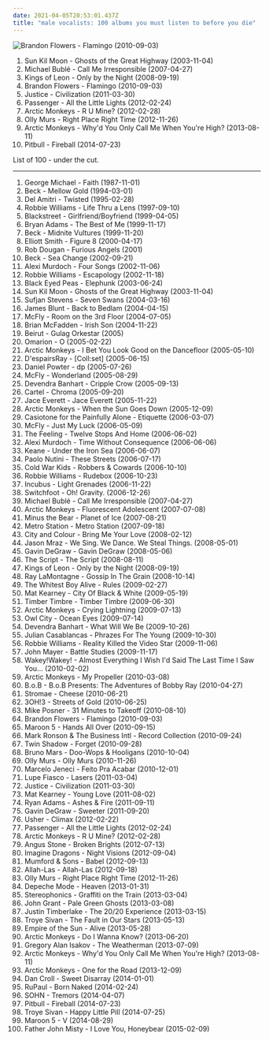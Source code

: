 ```yaml
---
date: 2021-04-05T20:53:01.437Z
title: "male vocalists: 100 albums you must listen to before you die"
---
```

![Brandon Flowers - Flamingo (2010-09-03)](http://coverartarchive.org/release/a8dff6a9-9a3f-41aa-b2f4-7055eabd7079/4965615269-500.jpg "Brandon Flowers - Flamingo (2010-09-03)")
<ol class="albums">
<li data-cover="http://coverartarchive.org/release/d4c15b9a-7a22-4ac9-9800-393de8a794d7/22598735186-500.jpg" data-tags="folk" role="button">Sun Kil Moon - Ghosts of the Great Highway (2003-11-04)</li>
<li data-cover="http://coverartarchive.org/release/e7a8590c-db03-3c39-a509-bd91a1e104d7/4889361026-500.jpg" data-tags="jazz, swing" role="button">Michael Bublé - Call Me Irresponsible (2007-04-27)</li>
<li data-cover="http://coverartarchive.org/release/76461aea-eed9-3391-88e4-3c78ea2a94e3/6247643874-500.jpg" data-tags="rock, alternative rock" role="button">Kings of Leon - Only by the Night (2008-09-19)</li>
<li data-cover="http://coverartarchive.org/release/a8dff6a9-9a3f-41aa-b2f4-7055eabd7079/4965615269-500.jpg" data-tags="indie, male vocalists" role="button">Brandon Flowers - Flamingo (2010-09-03)</li>
<li data-cover="https://img.discogs.com/Nn2SvudGK6LMvAJfFhJYLnoTk4s=/fit-in/502x515/filters:strip_icc():format(jpeg):mode_rgb():quality(90)/discogs-images/R-3203264-1320333760.jpeg.jpg" data-tags="electronic, alternative, energetic, avant garde, male vocalists, 10s" role="button">Justice - Civilization (2011-03-30)</li>
<li data-cover="http://coverartarchive.org/release/00d751af-6c26-46e2-aa64-e48d9af4e0a1/2299991985-500.jpg" data-tags="singer songwriter, passenger, easy listening-d, folk, my gang 12" role="button">Passenger - All the Little Lights (2012-02-24)</li>
<li data-cover="http://coverartarchive.org/release/0e46aa43-75b9-4792-9424-d091afa5f93b/6032835251-500.jpg" data-tags="indie, rock, alternative, alternative rock, pop rock, male vocalists, domino, hapi, empe" role="button">Arctic Monkeys - R U Mine? (2012-02-28)</li>
<li data-cover="http://coverartarchive.org/release/b88cc724-d67c-47a1-bf7c-720e992c6b92/9371359026-500.jpg" data-tags="2012" role="button">Olly Murs - Right Place Right Time (2012-11-26)</li>
<li data-cover="http://coverartarchive.org/release/613b3baf-852b-4424-9d50-770d9df2240f/22041304668-500.jpg" data-tags="rock, alternative, alternative rock, pop rock, male vocalists, domino" role="button">Arctic Monkeys - Why'd You Only Call Me When You're High? (2013-08-11)</li>
<li data-cover="http://coverartarchive.org/release/eaaf6a56-ee73-4227-812e-933eb0ec13a9/8574962668-500.jpg" data-tags="male vocalists" role="button">Pitbull - Fireball (2014-07-23)</li>
</ol>
List of 100 - under the cut.
<!-- more -->

_________________

<ol class="albums">
<li data-cover="http://coverartarchive.org/release/8ba206bb-edc3-432b-a0f0-67176130c000/15519026811-500.jpg" data-tags="80s, pop" role="button">
George Michael - Faith (1987-11-01)
</li>
<li data-cover="http://coverartarchive.org/release/99ec95cd-5500-4afd-b6bd-85568bd94141/10544229358-500.jpg" data-tags="alternative, 90s" role="button">
Beck - Mellow Gold (1994-03-01)
</li>
<li data-cover="http://coverartarchive.org/release/b8828dbd-f2b2-30ed-ac2d-152341b10913/17553404705-500.jpg" data-tags="chillout, rock, alternative, folk, folk-rock, acoustic, romantic, guitar, male vocalists, twisted, meaningful, golden oldies, judely favourites, folky and acoustic stuff, casette, buenos" role="button">
Del Amitri - Twisted (1995-02-28)
</li>
<li data-cover="https://img.discogs.com/-Nn0tbiUsmGjpTl2pzqUkziOcOM=/fit-in/600x601/filters:strip_icc():format(jpeg):mode_rgb():quality(90)/discogs-images/R-1785747-1561453320-9296.jpeg.jpg" data-tags="pop, rock, britpop, british" role="button">
Robbie Williams - Life Thru a Lens (1997-09-10)
</li>
<li data-cover="https://via.placeholder.com/450" data-tags="male vocalists, new jack swing, faves, rap and hip hop, blackstreet, new songs" role="button">
Blackstreet - Girlfriend/Boyfriend (1999-04-05)
</li>
<li data-cover="https://img.discogs.com/oJDs1q4MjOES-q6E9Tg3Rc1vm7I=/fit-in/500x436/filters:strip_icc():format(jpeg):mode_rgb():quality(90)/discogs-images/R-4950448-1380362760-3376.jpeg.jpg" data-tags="rock" role="button">
Bryan Adams - The Best of Me (1999-11-17)
</li>
<li data-cover="https://img.discogs.com/NBCvY5cCvelAfmxcLXs258JUzvM=/fit-in/600x519/filters:strip_icc():format(jpeg):mode_rgb():quality(90)/discogs-images/R-7137188-1497941590-2757.jpeg.jpg" data-tags="alternative, funk, 90s" role="button">
Beck - Midnite Vultures (1999-11-20)
</li>
<li data-cover="http://coverartarchive.org/release/8bc521b4-57af-4b4c-88a1-ad214c9c6516/9560550155-500.jpg" data-tags="singer-songwriter, indie" role="button">
Elliott Smith - Figure 8 (2000-04-17)
</li>
<li data-cover="https://img.discogs.com/isniMsRL2XRq3oPsM1fVA2xo7Vk=/fit-in/600x601/filters:strip_icc():format(jpeg):mode_rgb():quality(90)/discogs-images/R-65770-1454768663-3762.jpeg.jpg" data-tags="electronic, trip-hop" role="button">
Rob Dougan - Furious Angels (2001)
</li>
<li data-cover="http://coverartarchive.org/release/09dc8894-bb52-4edd-a31b-e74e30753a44/7066111416-500.jpg" data-tags="singer-songwriter, acoustic, beck" role="button">
Beck - Sea Change (2002-09-21)
</li>
<li data-cover="http://coverartarchive.org/release/5c2e6103-520e-4459-b2d3-d74e86b608ae/17932879162-500.jpg" data-tags="indie, folk" role="button">
Alexi Murdoch - Four Songs (2002-11-06)
</li>
<li data-cover="http://coverartarchive.org/release/4af3d5df-674c-3d37-903c-b9ced24d5c3a/21168360245-500.jpg" data-tags="pop, robbie williams" role="button">
Robbie Williams - Escapology (2002-11-18)
</li>
<li data-cover="http://coverartarchive.org/release/5d5ee308-2a69-4f81-8f59-8036bce6a595/6853145556-500.jpg" data-tags="black eyed peas, hip-hop" role="button">
Black Eyed Peas - Elephunk (2003-06-24)
</li>
<li data-cover="http://coverartarchive.org/release/d4c15b9a-7a22-4ac9-9800-393de8a794d7/22598735186-500.jpg" data-tags="folk" role="button">
Sun Kil Moon - Ghosts of the Great Highway (2003-11-04)
</li>
<li data-cover="https://img.discogs.com/dnQuZ3dF8FvX7A38s1MAHJcP1OU=/fit-in/600x600/filters:strip_icc():format(jpeg):mode_rgb():quality(90)/discogs-images/R-1004351-1341462296-8300.jpeg.jpg" data-tags="indie, folk" role="button">
Sufjan Stevens - Seven Swans (2004-03-16)
</li>
<li data-cover="http://coverartarchive.org/release/f4cde382-f2c4-40e2-944a-8a01a97990be/5656611590-500.jpg" data-tags="james blunt, pop" role="button">
James Blunt - Back to Bedlam (2004-04-15)
</li>
<li data-cover="https://via.placeholder.com/450" data-tags="pop, pop rock, male vocalists" role="button">
McFly - Room on the 3rd Floor (2004-07-05)
</li>
<li data-cover="http://coverartarchive.org/release/aac73402-efd7-440b-be44-43183aa48f0d/28019403744-500.jpg" data-tags="pop" role="button">
Brian McFadden - Irish Son (2004-11-22)
</li>
<li data-cover="https://img.discogs.com/5rfwQzSQz1olDnMk_Bd8qnDKWU0=/fit-in/600x600/filters:strip_icc():format(jpeg):mode_rgb():quality(90)/discogs-images/R-696056-1167340049.jpeg.jpg" data-tags="folk, indie" role="button">
Beirut - Gulag Orkestar (2005)
</li>
<li data-cover="http://coverartarchive.org/release/b516f21b-ea72-4c56-b10f-92c76b7f84e5/19827025699-500.jpg" data-tags="omarion" role="button">
Omarion - O (2005-02-22)
</li>
<li data-cover="http://coverartarchive.org/release/7abad537-2974-3d4f-9b62-e5e5f03cd1a1/7544348813-500.jpg" data-tags="indie, rock, british, indie rock" role="button">
Arctic Monkeys - I Bet You Look Good on the Dancefloor (2005-05-10)
</li>
<li data-cover="https://img.discogs.com/Dx5rsoFOygBx8nPxKW8Sq5ev6N0=/fit-in/392x400/filters:strip_icc():format(jpeg):mode_rgb():quality(90)/discogs-images/R-1777368-1242662992.jpeg.jpg" data-tags="rock, japanese, industrial, asian, male vocalists, 00s, industrial metal, j-rock, spookycore" role="button">
D'espairsRay - [Coll:set] (2005-06-15)
</li>
<li data-cover="https://img.discogs.com/Ea8FbKi9AUBh-cEGJXfLVl3YewY=/fit-in/600x600/filters:strip_icc():format(jpeg):mode_rgb():quality(90)/discogs-images/R-591248-1184317356.jpeg.jpg" data-tags="pop, daniel powter" role="button">
Daniel Powter - dp (2005-07-26)
</li>
<li data-cover="http://coverartarchive.org/release/62092003-2619-41a4-9795-e77c0625dc03/28025749897-500.jpg" data-tags="pop rock, mcfly, pop, rock" role="button">
McFly - Wonderland (2005-08-29)
</li>
<li data-cover="https://img.discogs.com/v3gzd1XCBN75_Kk5Y5CMp_7byl8=/fit-in/500x500/filters:strip_icc():format(jpeg):mode_rgb():quality(90)/discogs-images/R-522416-1127219602.jpeg.jpg" data-tags="folk" role="button">
Devendra Banhart - Cripple Crow (2005-09-13)
</li>
<li data-cover="http://coverartarchive.org/release/760bd43c-0bf3-43a4-8d1f-5995cb340481/11042148072-500.jpg" data-tags="pop punk, cartel" role="button">
Cartel - Chroma (2005-09-20)
</li>
<li data-cover="http://coverartarchive.org/release/5ec29d87-ad4b-48ab-98b5-13ff6cffdc5c/10717310269-500.jpg" data-tags="country, male vocalists, country music" role="button">
Jace Everett - Jace Everett (2005-11-22)
</li>
<li data-cover="https://img.discogs.com/0gHuTNiSB86CcDPGzwcxwNgElYo=/fit-in/600x541/filters:strip_icc():format(jpeg):mode_rgb():quality(90)/discogs-images/R-612218-1342467380-7833.jpeg.jpg" data-tags="indie, indie rock" role="button">
Arctic Monkeys - When the Sun Goes Down (2005-12-09)
</li>
<li data-cover="http://coverartarchive.org/release/82ea1d21-2a81-408d-8645-b822ff061314/13200772331-500.jpg" data-tags="electrotasty" role="button">
Casiotone for the Painfully Alone - Etiquette (2006-03-07)
</li>
<li data-cover="http://coverartarchive.org/release/261d9f29-1c1f-47c1-a631-6e213b74a084/28025741649-500.jpg" data-tags="rock, pop rock, mcfly" role="button">
McFly - Just My Luck (2006-05-09)
</li>
<li data-cover="https://img.discogs.com/MF5OAxYidkbpBbnMfpmbS4Mpdtk=/fit-in/600x913/filters:strip_icc():format(jpeg):mode_rgb():quality(90)/discogs-images/R-9036903-1510133812-1025.jpeg.jpg" data-tags="british, soft rock, pop, indie, rock" role="button">
The Feeling - Twelve Stops And Home (2006-06-02)
</li>
<li data-cover="http://coverartarchive.org/release/c7f170ef-5b55-4711-8820-48dac859f5e2/5105968554-500.jpg" data-tags="indie, folk, singer-songwriter" role="button">
Alexi Murdoch - Time Without Consequence (2006-06-06)
</li>
<li data-cover="http://coverartarchive.org/release/2990c760-3bb2-38c2-bcf5-fc67df98280f/6784302382-500.jpg" data-tags="britpop, indie" role="button">
Keane - Under the Iron Sea (2006-06-07)
</li>
<li data-cover="http://coverartarchive.org/release/0f6aee88-6d56-34d2-a628-eead929a45e3/6358999364-500.jpg" data-tags="pop, singer-songwriter, indie" role="button">
Paolo Nutini - These Streets (2006-07-17)
</li>
<li data-cover="http://coverartarchive.org/release/1cd89dd6-158f-43c8-8a36-70546defb4a9/16174037445-500.jpg" data-tags="indie, indie rock" role="button">
Cold War Kids - Robbers & Cowards (2006-10-10)
</li>
<li data-cover="http://coverartarchive.org/release/28a2bfa0-6cf7-4854-93f1-e5a06de9162d/5907595639-500.jpg" data-tags="pop" role="button">
Robbie Williams - Rudebox (2006-10-23)
</li>
<li data-cover="http://coverartarchive.org/release/be313771-d713-4bb4-90c0-acbca6e4a169/2417155456-500.jpg" data-tags="alternative rock, rock" role="button">
Incubus - Light Grenades (2006-11-22)
</li>
<li data-cover="http://coverartarchive.org/release/1138469b-30b2-4400-acdc-b84340d1b8ad/26393913064-500.jpg" data-tags="alternative rock, post-grunge" role="button">
Switchfoot - Oh! Gravity. (2006-12-26)
</li>
<li data-cover="http://coverartarchive.org/release/e7a8590c-db03-3c39-a509-bd91a1e104d7/4889361026-500.jpg" data-tags="jazz, swing" role="button">
Michael Bublé - Call Me Irresponsible (2007-04-27)
</li>
<li data-cover="https://via.placeholder.com/450" data-tags="british, indie rock, indie" role="button">
Arctic Monkeys - Fluorescent Adolescent (2007-07-08)
</li>
<li data-cover="http://coverartarchive.org/release/e3c0a8ce-6f8f-4aa2-9db0-f0a9a44504d8/2103706278-500.jpg" data-tags="indie rock, indie, mellow" role="button">
Minus the Bear - Planet of Ice (2007-08-21)
</li>
<li data-cover="http://coverartarchive.org/release/7e12a9c9-7397-4cfd-a515-5fa0fb0bc7d5/7170999378-500.jpg" data-tags="alternative, dance, electronic alternative, california in the summer" role="button">
Metro Station - Metro Station (2007-09-18)
</li>
<li data-cover="https://img.discogs.com/0eNuyw42eAvnSlmXyPh0zDCY9u8=/fit-in/600x600/filters:strip_icc():format(jpeg):mode_rgb():quality(90)/discogs-images/R-1627767-1233103685.jpeg.jpg" data-tags="acoustic" role="button">
City and Colour - Bring Me Your Love (2008-02-12)
</li>
<li data-cover="http://coverartarchive.org/release/17de02f3-5ee1-41c9-9ba4-42bca40dd848/2223304263-500.jpg" data-tags="singer-songwriter, pop, acoustic" role="button">
Jason Mraz - We Sing. We Dance. We Steal Things. (2008-05-01)
</li>
<li data-cover="http://coverartarchive.org/release/e6454561-2af7-460b-9b8c-d482b7c8a49d/15751521122-500.jpg" data-tags="pop, pop rock, male vocalists" role="button">
Gavin DeGraw - Gavin DeGraw (2008-05-06)
</li>
<li data-cover="http://coverartarchive.org/release/1df1d4e8-ef3c-3513-b982-845edd9c371b/6635580720-500.jpg" data-tags="pop rock" role="button">
The Script - The Script (2008-08-11)
</li>
<li data-cover="http://coverartarchive.org/release/76461aea-eed9-3391-88e4-3c78ea2a94e3/6247643874-500.jpg" data-tags="rock, alternative rock" role="button">
Kings of Leon - Only by the Night (2008-09-19)
</li>
<li data-cover="http://coverartarchive.org/release/89fbb1ea-519a-4a19-9f30-75e44a0c99e2/7137338268-500.jpg" data-tags="folk, folk rock" role="button">
Ray LaMontagne - Gossip In The Grain (2008-10-14)
</li>
<li data-cover="https://img.discogs.com/CEympDX1u4FWYHhBclMI9h-ijx8=/fit-in/500x500/filters:strip_icc():format(jpeg):mode_rgb():quality(90)/discogs-images/R-1626055-1233084808.jpeg.jpg" data-tags="indie" role="button">
The Whitest Boy Alive - Rules (2009-02-27)
</li>
<li data-cover="https://img.discogs.com/WpcLlPnfaVQmpGjEeIBvw92-Du8=/fit-in/320x320/filters:strip_icc():format(jpeg):mode_rgb():quality(90)/discogs-images/R-4198889-1358372989-7472.jpeg.jpg" data-tags="fusion, modern rock" role="button">
Mat Kearney - City Of Black & White (2009-05-19)
</li>
<li data-cover="http://coverartarchive.org/release/1ed7f5e9-d17c-4681-8854-6acdedc1e33b/6941293043-500.jpg" data-tags="folk" role="button">
Timber Timbre - Timber Timbre (2009-06-30)
</li>
<li data-cover="https://img.discogs.com/6cPJqcC2X31gOA3sQU2Ggvrx3Lc=/fit-in/400x400/filters:strip_icc():format(jpeg):mode_rgb():quality(90)/discogs-images/R-1887452-1250204748.jpeg.jpg" data-tags="rock" role="button">
Arctic Monkeys - Crying Lightning (2009-07-13)
</li>
<li data-cover="http://coverartarchive.org/release/929090e7-d6dd-4b21-9614-01340e98507a/2100348160-500.jpg" data-tags="electronic, owl city" role="button">
Owl City - Ocean Eyes (2009-07-14)
</li>
<li data-cover="http://coverartarchive.org/release/de40b4a2-15d6-401b-a3e8-59086b158949/3149192071-500.jpg" data-tags="folk" role="button">
Devendra Banhart - What Will We Be (2009-10-26)
</li>
<li data-cover="https://img.discogs.com/p__qwB22Af-f2Y0Yr-lLPWyJ9JQ=/fit-in/600x600/filters:strip_icc():format(jpeg):mode_rgb():quality(90)/discogs-images/R-1993310-1257429489.jpeg.jpg" data-tags="indie" role="button">
Julian Casablancas - Phrazes For The Young (2009-10-30)
</li>
<li data-cover="http://coverartarchive.org/release/e15f9b62-f46a-40f5-8e5f-ba52f0bc382a/2688225539-500.jpg" data-tags="british, pop, britpop" role="button">
Robbie Williams - Reality Killed the Video Star (2009-11-06)
</li>
<li data-cover="https://img.discogs.com/cWw7xadx3QlRinvl0Dc48dVMcJU=/fit-in/225x225/filters:strip_icc():format(jpeg):mode_rgb():quality(90)/discogs-images/R-9096731-1474718495-9289.jpeg.jpg" data-tags="pop" role="button">
John Mayer - Battle Studies (2009-11-17)
</li>
<li data-cover="https://img.discogs.com/LpgTn_0p-KGSbeUana5uLiF8wIg=/fit-in/600x604/filters:strip_icc():format(jpeg):mode_rgb():quality(90)/discogs-images/R-11667002-1520330340-3120.jpeg.jpg" data-tags="pop, rock, alternative, adult alternative, male vocalists, singer/songwriter, emusic download, albums i covet" role="button">
Wakey!Wakey! - Almost Everything I Wish I'd Said The Last Time I Saw You... (2010-02-02)
</li>
<li data-cover="https://img.discogs.com/IErtkOYoYpjE8zXXwHUtrICxdFA=/fit-in/600x599/filters:strip_icc():format(jpeg):mode_rgb():quality(90)/discogs-images/R-2363328-1279733574.jpeg.jpg" data-tags="rock" role="button">
Arctic Monkeys - My Propeller (2010-03-08)
</li>
<li data-cover="http://coverartarchive.org/release/1f86b8aa-db60-4e4e-9aa3-fa74597b2f7d/2588028438-500.jpg" data-tags="hip-hop" role="button">
B.o.B - B.o.B Presents: The Adventures of Bobby Ray (2010-04-27)
</li>
<li data-cover="http://coverartarchive.org/release/93ae4c1d-28db-4232-94a8-2094ca8c3083/8155989697-500.jpg" data-tags="electronic" role="button">
Stromae - Cheese (2010-06-21)
</li>
<li data-cover="https://via.placeholder.com/450" data-tags="electronic, electro pop" role="button">
3OH!3 - Streets of Gold (2010-06-25)
</li>
<li data-cover="http://coverartarchive.org/release/689f26cd-b624-4bd2-a1bf-fd327f65f07b/9361302288-500.jpg" data-tags="electro hop" role="button">
Mike Posner - 31 Minutes to Takeoff (2010-08-10)
</li>
<li data-cover="http://coverartarchive.org/release/a8dff6a9-9a3f-41aa-b2f4-7055eabd7079/4965615269-500.jpg" data-tags="indie, male vocalists" role="button">
Brandon Flowers - Flamingo (2010-09-03)
</li>
<li data-cover="https://img.discogs.com/4sJ6SVYCfJ7DnGKLNrUN3vvIINE=/fit-in/600x600/filters:strip_icc():format(jpeg):mode_rgb():quality(90)/discogs-images/R-2523213-1476638969-6988.jpeg.jpg" data-tags="pop, maroon 5" role="button">
Maroon 5 - Hands All Over (2010-09-15)
</li>
<li data-cover="https://img.discogs.com/HFo33p7UCC8e_4q_vT767itQUew=/fit-in/558x589/filters:strip_icc():format(jpeg):mode_rgb():quality(90)/discogs-images/R-2464141-1285509013.jpeg.jpg" data-tags="pop" role="button">
Mark Ronson & The Business Intl - Record Collection (2010-09-24)
</li>
<li data-cover="http://coverartarchive.org/release/cb993d0e-2746-3983-8f7a-b2d1b270f4a2/27493644550-500.jpg" data-tags="electronic, indie" role="button">
Twin Shadow - Forget (2010-09-28)
</li>
<li data-cover="http://coverartarchive.org/release/33030768-eed0-404a-bd5e-af6950546211/11501372854-500.jpg" data-tags="pop" role="button">
Bruno Mars - Doo-Wops & Hooligans (2010-10-04)
</li>
<li data-cover="http://coverartarchive.org/release/ce858ae3-c1df-4394-a1d6-dd93d82dee34/8940167530-500.jpg" data-tags="pop, male vocalists" role="button">
Olly Murs - Olly Murs (2010-11-26)
</li>
<li data-cover="http://coverartarchive.org/release/6b3f04af-dc51-4e19-8a8f-655da163d8b6/12602343869-500.jpg" data-tags="disco, electronic, male vocalists, hairy chest, mpm, hunks, nice fur, heavy pelt, discos 2011" role="button">
Marcelo Jeneci - Feito Pra Acabar (2010-12-01)
</li>
<li data-cover="http://coverartarchive.org/release/0387cd5d-b6db-4c47-b570-14ac185ba7e1/25103537590-500.jpg" data-tags="hip-hop, hip hop" role="button">
Lupe Fiasco - Lasers (2011-03-04)
</li>
<li data-cover="https://img.discogs.com/Nn2SvudGK6LMvAJfFhJYLnoTk4s=/fit-in/502x515/filters:strip_icc():format(jpeg):mode_rgb():quality(90)/discogs-images/R-3203264-1320333760.jpeg.jpg" data-tags="electronic, alternative, energetic, avant garde, male vocalists, 10s" role="button">
Justice - Civilization (2011-03-30)
</li>
<li data-cover="http://coverartarchive.org/release/134d9dae-6935-46e3-b8fa-e057f9ca543b/6375116090-500.jpg" data-tags="alternative, indie rock, mat kearney" role="button">
Mat Kearney - Young Love (2011-08-02)
</li>
<li data-cover="http://coverartarchive.org/release/513486c0-cbc3-4c88-a056-08ec7c5e41c0/15459840968-500.jpg" data-tags="americana, alt-country, ryan adams" role="button">
Ryan Adams - Ashes & Fire (2011-09-11)
</li>
<li data-cover="http://coverartarchive.org/release/0b826444-d72d-42b3-b61d-ce116f57a7fe/6567572038-500.jpg" data-tags="pop, pop rock, 10s, alternative" role="button">
Gavin DeGraw - Sweeter (2011-09-20)
</li>
<li data-cover="http://coverartarchive.org/release/bf660192-9355-47f7-8e84-846291e5949f/2863685000-500.jpg" data-tags="usher" role="button">
Usher - Climax (2012-02-22)
</li>
<li data-cover="http://coverartarchive.org/release/00d751af-6c26-46e2-aa64-e48d9af4e0a1/2299991985-500.jpg" data-tags="singer songwriter, passenger, easy listening-d, folk, my gang 12" role="button">
Passenger - All the Little Lights (2012-02-24)
</li>
<li data-cover="http://coverartarchive.org/release/0e46aa43-75b9-4792-9424-d091afa5f93b/6032835251-500.jpg" data-tags="indie, rock, alternative, alternative rock, pop rock, male vocalists, domino, hapi, empe" role="button">
Arctic Monkeys - R U Mine? (2012-02-28)
</li>
<li data-cover="https://img.discogs.com/UiCt42DRo0EjITs5xoV909xqKNM=/fit-in/576x576/filters:strip_icc():format(jpeg):mode_rgb():quality(90)/discogs-images/R-3748971-1342803920-8632.jpeg.jpg" data-tags="country, folk, male vocalists, 10s, 2010s, hairy chest, hunks, 2012 albums, tolle alben, nice fur, heavy pelt" role="button">
Angus Stone - Broken Brights (2012-07-13)
</li>
<li data-cover="http://coverartarchive.org/release/e7bf831c-fff2-4758-a026-4432fd957bd3/6796107819-500.jpg" data-tags="indie rock, alternative, alternative rock" role="button">
Imagine Dragons - Night Visions (2012-09-04)
</li>
<li data-cover="http://coverartarchive.org/release/5e41ce0d-ce16-4a00-83bb-8e0e41d67cbb/2484391424-500.jpg" data-tags="folk, indie, british" role="button">
Mumford & Sons - Babel (2012-09-13)
</li>
<li data-cover="http://coverartarchive.org/release/bad4c9ec-4bcb-42a2-bdbf-b47888550ecb/18832505655-500.jpg" data-tags="psychedelic, garage rock, garage, debut album" role="button">
Allah-Las - Allah-Las (2012-09-18)
</li>
<li data-cover="http://coverartarchive.org/release/b88cc724-d67c-47a1-bf7c-720e992c6b92/9371359026-500.jpg" data-tags="2012" role="button">
Olly Murs - Right Place Right Time (2012-11-26)
</li>
<li data-cover="https://img.discogs.com/cQoovfK_D3KJkLdj0TUKQzhspPI=/fit-in/405x405/filters:strip_icc():format(jpeg):mode_rgb():quality(90)/discogs-images/R-4640643-1371215721-2104.jpeg.jpg" data-tags="electronic, rock, uk, synthpop, male vocalists, electro-rock, 2010s, mute records, 2013 releases" role="button">
Depeche Mode - Heaven (2013-01-31)
</li>
<li data-cover="http://coverartarchive.org/release/57ede38a-7c87-468e-a33b-2fab6552a23c/21131305528-500.jpg" data-tags="indie, rock, alternative, alternative rock, male vocalists, stylus records, private:watchlist, czalbums, via:rdio, boughtlist2013" role="button">
Stereophonics - Graffiti on the Train (2013-03-04)
</li>
<li data-cover="http://coverartarchive.org/release/873fb668-89e2-46c6-bfa6-33bc4dfeee4c/4135969932-500.jpg" data-tags="folk, indie rock" role="button">
John Grant - Pale Green Ghosts (2013-03-08)
</li>
<li data-cover="http://coverartarchive.org/release/bd2a6877-71a3-4819-b2bb-b373deb3a756/8227935106-500.jpg" data-tags="pop" role="button">
Justin Timberlake - The 20/20 Experience (2013-03-15)
</li>
<li data-cover="https://img.discogs.com/hrp-6Fz0OaU2mKzq9x5BQf8NPaY=/fit-in/600x600/filters:strip_icc():format(jpeg):mode_rgb():quality(90)/discogs-images/R-11445111-1516463745-7281.jpeg.jpg" data-tags="pop, australian, youtube, male vocalists" role="button">
Troye Sivan - The Fault in Our Stars (2013-05-13)
</li>
<li data-cover="http://coverartarchive.org/release/dbfa5713-c9ce-4077-b826-a1c913b0ca04/12750739359-500.jpg" data-tags="electronic" role="button">
Empire of the Sun - Alive (2013-05-28)
</li>
<li data-cover="http://coverartarchive.org/release/cab788d3-7e52-49d5-a4d8-7caaa1acbf48/4412443717-500.jpg" data-tags="alternative" role="button">
Arctic Monkeys - Do I Wanna Know? (2013-06-20)
</li>
<li data-cover="http://coverartarchive.org/release/b32dc69b-cb78-4179-ad20-0d93e6e9be2d/6962674678-500.jpg" data-tags="folk, singer-songwriter, acoustic, male vocalists, fucking amazing, hairy chest, folk indie folk, us-singer" role="button">
Gregory Alan Isakov - The Weatherman (2013-07-09)
</li>
<li data-cover="http://coverartarchive.org/release/613b3baf-852b-4424-9d50-770d9df2240f/22041304668-500.jpg" data-tags="rock, alternative, alternative rock, pop rock, male vocalists, domino" role="button">
Arctic Monkeys - Why'd You Only Call Me When You're High? (2013-08-11)
</li>
<li data-cover="http://coverartarchive.org/release/de62d5a2-c71a-42e3-aeb9-6f8036c5e5ea/6121172915-500.jpg" data-tags="rock, alternative, indie rock" role="button">
Arctic Monkeys - One for the Road (2013-12-09)
</li>
<li data-cover="http://coverartarchive.org/release/36b65834-9455-498f-bce1-4b037b4a65e3/7464470016-500.jpg" data-tags="electronic, indie, pop, uk, male vocalists, radio mirror park" role="button">
Dan Croll - Sweet Disarray (2014-01-01)
</li>
<li data-cover="http://coverartarchive.org/release/5fabdf6d-33be-4096-ba20-0a882ba7df0d/7144107814-500.jpg" data-tags="pop, dance-pop, contemporary, house, synthpop, christian, male vocalists, tagged, sweet, spam, orange, drunk, people, chelsea, tags, tag, everything, andy, david, trump, scott, over, ccm, de, the, galas, king, dude, likes, this, diamanda, so, and, make, again, total, some, target, tagging, donald, commercialism, much, wolfe, carman, mairena, fuct, dulukk, yellow things, dulukkcore, nationstates, spambo, sevdaliza, jpoptrasher, jpoptrashercore, jpoptrasher-core, dulukk-core, lenushiromiya, lenushiromiyacore, lenushiromiya-core, contemporary muslim, animegirl77, animegirl77core, animegirl77-core, moyer, david scott, farbel, orange people, could be more out, non-favorite" role="button">
RuPaul - Born Naked (2014-02-24)
</li>
<li data-cover="http://coverartarchive.org/release/80baad45-ac14-4f4f-8344-c81e2d5e57d9/7114414678-500.jpg" data-tags="electronic, experimental pop" role="button">
SOHN - Tremors (2014-04-07)
</li>
<li data-cover="http://coverartarchive.org/release/eaaf6a56-ee73-4227-812e-933eb0ec13a9/8574962668-500.jpg" data-tags="male vocalists" role="button">
Pitbull - Fireball (2014-07-23)
</li>
<li data-cover="https://img.discogs.com/fi4jZ9ztLE3D36kuxCBPcZoQbAE=/fit-in/600x599/filters:strip_icc():format(jpeg):mode_rgb():quality(90)/discogs-images/R-6857298-1428100499-3255.jpeg.jpg" data-tags="pop, australian, youtube, male vocalists" role="button">
Troye Sivan - Happy Little Pill (2014-07-25)
</li>
<li data-cover="http://coverartarchive.org/release/e8fe33d4-31a6-4394-941c-45fac8834322/8544237713-500.jpg" data-tags="pop, pop rock" role="button">
Maroon 5 - V (2014-08-29)
</li>
<li data-cover="http://coverartarchive.org/release/5bad490b-2939-4955-955b-9280cf616473/9591833765-500.jpg" data-tags="folk, indie" role="button">
Father John Misty - I Love You, Honeybear (2015-02-09)
</li>
</ol>